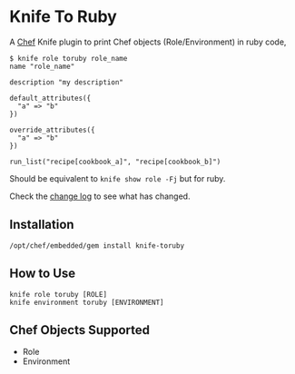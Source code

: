 Knife To Ruby
=============

A [Chef](https://github.com/opscode/chef) Knife plugin to print Chef objects (Role/Environment) in ruby code,

    $ knife role toruby role_name
    name "role_name"

    description "my description"

    default_attributes({
      "a" => "b"
    })

    override_attributes({
      "a" => "b"
    })

    run_list("recipe[cookbook_a]", "recipe[cookbook_b]")

Should be equivalent to `knife show role -Fj` but for ruby.

Check the [change log](CHANGELOG.md) to see what has changed.

Installation
------------

    /opt/chef/embedded/gem install knife-toruby

How to Use
----------

    knife role toruby [ROLE]
    knife environment toruby [ENVIRONMENT]

Chef Objects Supported
----------------------

 * Role
 * Environment
